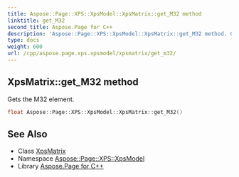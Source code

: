 ```yaml
---
title: Aspose::Page::XPS::XpsModel::XpsMatrix::get_M32 method
linktitle: get_M32
second_title: Aspose.Page for C++
description: 'Aspose::Page::XPS::XpsModel::XpsMatrix::get_M32 method. Gets the M32 element in C++.'
type: docs
weight: 600
url: /cpp/aspose.page.xps.xpsmodel/xpsmatrix/get_m32/
---
```

## XpsMatrix::get_M32 method


Gets the M32 element.

```cpp
float Aspose::Page::XPS::XpsModel::XpsMatrix::get_M32()
```

## See Also

* Class [XpsMatrix](../)
* Namespace [Aspose::Page::XPS::XpsModel](../../)
* Library [Aspose.Page for C++](../../../)
